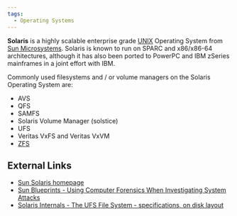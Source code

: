 ```yaml
---
tags:
  - Operating Systems
---
```

**Solaris** is a highly scalable enterprise grade [UNIX](unix.md) Operating
System from [Sun Microsystems](sun_microsystems_inc.md). Solaris is known to run on
SPARC and x86/x86-64 architectures, although it has also been
ported to PowerPC and IBM zSeries mainframes in a joint effort with IBM.

Commonly used filesystems and / or volume managers on the Solaris
Operating System are:

* AVS
* QFS
* SAMFS
* Solaris Volume Manager (solstice)
* UFS
* Veritas VxFS and Veritas VxVM
* [ZFS](zfs.md)

## External Links

* [Sun Solaris homepage](https://www.oracle.com/it-infrastructure/)
* [Sun Blueprints - Using Computer Forensics When Investigating System Attacks](https://www.oracle.com/it-infrastructure/)
* [Solaris Internals - The UFS File System - specifications, on disk layout](https://www.savvas.com/)
